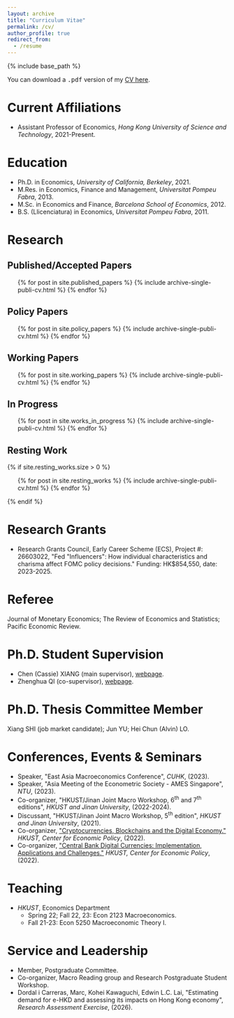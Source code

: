 ```yaml
---
layout: archive
title: "Curriculum Vitae"
permalink: /cv/
author_profile: true
redirect_from:
  - /resume
---
```


{% include base_path %}


You can download a <kbd>.pdf</kbd> version of my [CV here](http://marcdordal.github.io/files/CV_Marc_Dordal.pdf "CV Marc Dordal").

Current Affiliations
======
* Assistant Professor of Economics, *Hong Kong University of Science and Technology*, 2021-Present.

Education
======
* Ph.D. in Economics, *University of California, Berkeley*, 2021.
  <!-- * Thesis advisor: Yuriy Gorodnichenko. -->
* M.Res. in Economics, Finance and Management, *Universitat Pompeu Fabra*, 2013.
* M.Sc. in Economics and Finance, *Barcelona School of Economics*, 2012.
* B.S. (Llicenciatura) in Economics, *Universitat Pompeu Fabra*, 2011.

<!-- Work experience
======
* Summer 2015: Research Assistant
  * Github University
  * Duties included: Tagging issues
  * Supervisor: Professor Git

* Fall 2015: Research Assistant
  * Github University
  * Duties included: Merging pull requests
  * Supervisor: Professor Hub -->
  
<!-- Skills
======
* Skill 1
* Skill 2
  * Sub-skill 2.1
  * Sub-skill 2.2
  * Sub-skill 2.3
* Skill 3 -->

Research
======
## Published/Accepted Papers
  <ul>{% for post in site.published_papers %}
    {% include archive-single-publi-cv.html %}
  {% endfor %}</ul>

## Policy Papers
  <ul>{% for post in site.policy_papers %}
    {% include archive-single-publi-cv.html %}
  {% endfor %}</ul>

## Working Papers
  <ul>{% for post in site.working_papers %}
    {% include archive-single-publi-cv.html %}
  {% endfor %}</ul>

## In Progress
  <ul>{% for post in site.works_in_progress %}
    {% include archive-single-publi-cv.html %}
  {% endfor %}</ul>

## Resting Work
{% if site.resting_works.size > 0 %}
  <ul>{% for post in site.resting_works %}
    {% include archive-single-publi-cv.html %}
  {% endfor %}</ul>
{% endif %}

Research Grants
======
* Research Grants Council, Early Career Scheme (ECS), Project #: 26603022, "Fed "Influencers": How individual characteristics and charisma affect FOMC policy decisions." Funding: HK$854,550, date: 2023-2025.

Referee
======
Journal of Monetary Economics; The Review of Economics and Statistics; Pacific Economic Review.

Ph.D. Student Supervision
======
* Chen (Cassie) XIANG (main supervisor), [webpage](https://cassiexiang.github.io/ "https://cassiexiang.github.io/").
* Zhenghua QI (co-supervisor), [webpage](https://zhenghua-qi.github.io/ "https://zhenghua-qi.github.io/").

Ph.D. Thesis Committee Member
======
Xiang SHI (job market candidate); Jun YU; Hei Chun (Alvin) LO.

Conferences, Events & Seminars
======
<!-- * Co-organizer, "name and link to conference", HKUST and HKMA, (2024, forthcoming).
* Speaker, *Tsinghua SEM*, (2023). -->
* Speaker, "East Asia Macroeconomics Conference", *CUHK*, (2023).
* Speaker, "Asia Meeting of the Econometric Society - AMES Singapore", *NTU*, (2023).
* Co-organizer, "HKUST/Jinan Joint Macro Workshop, 6<sup>th</sup> and 7<sup>th</sup> editions", *HKUST and Jinan University*, (2022-2024).
* Discussant, "HKUST/Jinan Joint Macro Workshop, 5<sup>th</sup> edition", *HKUST and Jinan University*, (2021).
* Co-organizer, ["Cryptocurrencies, Blockchains and the Digital Economy."](https://cep.hkust.edu.hk/events/cryptocurrencies-blockchains-and-the-digital-economy "Cryptocurrencies, Blockchains and the Digital Economy") *HKUST, Center for Economic Policy*, (2022).
* Co-organizer, ["Central Bank Digital Currencies: Implementation, Applications and Challenges."](https://cep.hkust.edu.hk/events/central-bank-digital-currencies-implementation-applications-and-challenges "Central Bank Digital Currencies: Implementation, Applications and Challenges") *HKUST, Center for Economic Policy*, (2022).

Teaching
======
* *HKUST*, Economics Department
  * Spring 22; Fall 22, 23: Econ 2123 Macroeconomics.
  * Fall 21-23: Econ 5250 Macroeconomic Theory I.

Service and Leadership
======
* Member, Postgraduate Committee.
* Co-organizer, Macro Reading group and Research Postgraduate Student Workshop.
* Dordal i Carreras, Marc, Kohei Kawaguchi, Edwin L.C. Lai, "Estimating demand for e-HKD and assessing its impacts on Hong Kong economy", *Research Assessment Exercise*, (2026).

<!-- Talks
======
  <ul>{% for post in site.talks %}
    {% include archive-single-talk-cv.html %}
  {% endfor %}</ul> -->

<!-- Teaching
======
  <ul>{% for post in site.teaching %}
    {% include archive-single-cv.html %}
  {% endfor %}</ul> -->